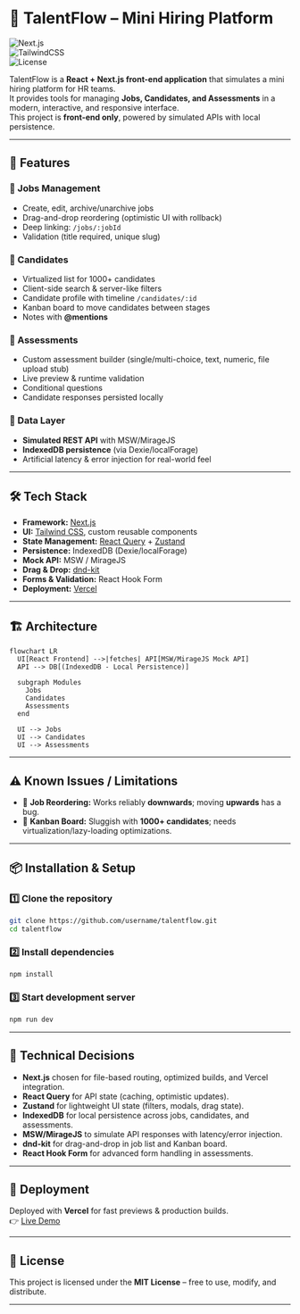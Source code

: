 # 🌟 TalentFlow – Mini Hiring Platform  

![Next.js](https://img.shields.io/badge/Next.js-14-black?logo=next.js)  
![TailwindCSS](https://img.shields.io/badge/TailwindCSS-3-38BDF8?logo=tailwindcss)  
![License](https://img.shields.io/badge/License-MIT-green)  

TalentFlow is a **React + Next.js front-end application** that simulates a mini hiring platform for HR teams.  
It provides tools for managing **Jobs, Candidates, and Assessments** in a modern, interactive, and responsive interface.  
This project is **front-end only**, powered by simulated APIs with local persistence.  

---

## 🚀 Features  

### 🔹 Jobs Management  
- Create, edit, archive/unarchive jobs  
- Drag-and-drop reordering (optimistic UI with rollback)  
- Deep linking: `/jobs/:jobId`  
- Validation (title required, unique slug)  

### 🔹 Candidates  
- Virtualized list for 1000+ candidates  
- Client-side search & server-like filters  
- Candidate profile with timeline `/candidates/:id`  
- Kanban board to move candidates between stages  
- Notes with **@mentions**  

### 🔹 Assessments  
- Custom assessment builder (single/multi-choice, text, numeric, file upload stub)  
- Live preview & runtime validation  
- Conditional questions  
- Candidate responses persisted locally  

### 🔹 Data Layer  
- **Simulated REST API** with MSW/MirageJS  
- **IndexedDB persistence** (via Dexie/localForage)  
- Artificial latency & error injection for real-world feel  

---

## 🛠️ Tech Stack  

- **Framework:** [Next.js](https://nextjs.org/)  
- **UI:** [Tailwind CSS](https://tailwindcss.com/), custom reusable components  
- **State Management:** [React Query](https://tanstack.com/query) + [Zustand](https://github.com/pmndrs/zustand)  
- **Persistence:** IndexedDB (Dexie/localForage)  
- **Mock API:** MSW / MirageJS  
- **Drag & Drop:** [dnd-kit](https://dndkit.com/)  
- **Forms & Validation:** React Hook Form  
- **Deployment:** [Vercel](https://vercel.com/)  

---

## 🏗️ Architecture  

```mermaid
flowchart LR
  UI[React Frontend] -->|fetches| API[MSW/MirageJS Mock API]
  API --> DB[(IndexedDB - Local Persistence)]
  
  subgraph Modules
    Jobs
    Candidates
    Assessments
  end
  
  UI --> Jobs
  UI --> Candidates
  UI --> Assessments
```

---

## ⚠️ Known Issues / Limitations  

- 🔄 **Job Reordering:** Works reliably **downwards**; moving **upwards** has a bug.  
- 🐢 **Kanban Board:** Sluggish with **1000+ candidates**; needs virtualization/lazy-loading optimizations.  

---

## 📦 Installation & Setup  

### 1️⃣ Clone the repository  
```bash
git clone https://github.com/username/talentflow.git
cd talentflow
```

### 2️⃣ Install dependencies  
```bash
npm install
```

### 3️⃣ Start development server  
```bash
npm run dev
```

---

## 🧠 Technical Decisions  

- **Next.js** chosen for file-based routing, optimized builds, and Vercel integration.  
- **React Query** for API state (caching, optimistic updates).  
- **Zustand** for lightweight UI state (filters, modals, drag state).  
- **IndexedDB** for local persistence across jobs, candidates, and assessments.  
- **MSW/MirageJS** to simulate API responses with latency/error injection.  
- **dnd-kit** for drag-and-drop in job list and Kanban board.  
- **React Hook Form** for advanced form handling in assessments.  

---

## 📌 Deployment  

Deployed with **Vercel** for fast previews & production builds.  
👉 [Live Demo](https://talent-flow-weld.vercel.app/)  

---

## 📄 License  

This project is licensed under the **MIT License** – free to use, modify, and distribute.  

---
